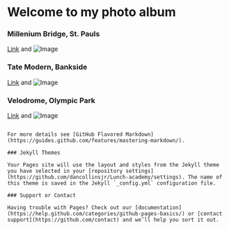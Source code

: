 # Welcome to my photo album

### Millenium Bridge, St. Pauls
[Link](http://dancollinsjr.tumblr.com/post/50424349821/millenium-bridge-tate-modern-st-pauls) and ![Image](src)
### Tate Modern, Bankside
[Link](https://www.instagram.com/p/BNTtAtYj8rD5PQY1KIExHxe6xpGzOj6fhP2MqM0/) and ![Image](src)
### Velodrome, Olympic Park
[Link](https://www.instagram.com/p/BNkFFIUD7gtSHOpBOVxkjmSVeikYToRnKriovw0/) and ![Image](src)


```

For more details see [GitHub Flavored Markdown](https://guides.github.com/features/mastering-markdown/).

### Jekyll Themes

Your Pages site will use the layout and styles from the Jekyll theme you have selected in your [repository settings](https://github.com/dancollinsjr/Lunch-academy/settings). The name of this theme is saved in the Jekyll `_config.yml` configuration file.

### Support or Contact

Having trouble with Pages? Check out our [documentation](https://help.github.com/categories/github-pages-basics/) or [contact support](https://github.com/contact) and we’ll help you sort it out.
